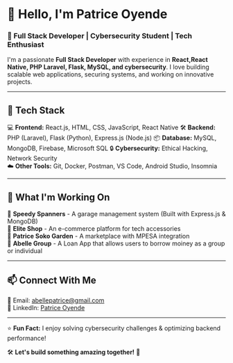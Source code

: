 # 👋 Hello, I'm Patrice Oyende  

### 🚀 Full Stack Developer | Cybersecurity Student | Tech Enthusiast  

I'm a passionate **Full Stack Developer** with experience in **React,React Native, PHP Laravel, Flask, MySQL, and cybersecurity**. I love building scalable web applications, securing systems, and working on innovative projects.  

---

## 🔧 Tech Stack  
💻 **Frontend:** React.js, HTML, CSS, JavaScript, React Native
🛠️ **Backend:** PHP (Laravel), Flask (Python),  Express.js (Node.js) 
📦 **Database:** MySQL, MongoDB, Firebase, Microsoft SQL
🔒 **Cybersecurity:** Ethical Hacking, Network Security  
☁️ **Other Tools:** Git, Docker, Postman, VS Code, Android Studio, Insomnia

---

## 🌱 What I'm Working On  
🔹 **Speedy Spanners** - A garage management system (Built with Express.js & MongoDB)  
🔹 **Elite Shop** - An e-commerce platform for tech accessories  
🔹 **Patrice Soko Garden** - A marketplace with MPESA integration  
🔹 **Abelle Group** - A Loan App that allows users to borrow moiney as a group or individual



---

## 📫 Connect With Me  
📧 Email: [abellepatrice@gmail.com](mailto:abellepatrice@gmail.com)  
🔗 LinkedIn: [Patrice Oyende](https://www.linkedin.com/in/patrice-oyende-84965b306/)  

---

⭐ **Fun Fact:** I enjoy solving cybersecurity challenges & optimizing backend performance!  

🛠️ **Let's build something amazing together!** 🚀

